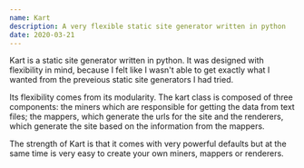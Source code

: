 ```yaml
---
name: Kart
description: A very flexible static site generator written in python
date: 2020-03-21
---
```

Kart is a static site generator written in python. It was designed with flexibility in mind, because I felt like I wasn't able to get exactly what I wanted from the preveious static site generators I had tried.

Its flexibility comes from its modularity. The kart class is composed of three components: the miners which are responsible for getting the data from text files; the mappers, which generate the urls for the site and the renderers, which generate the site based on the information from the mappers.

The strength of Kart is that it comes with very powerful defaults but at the same time is very easy to create your own miners, mappers or renderers.
